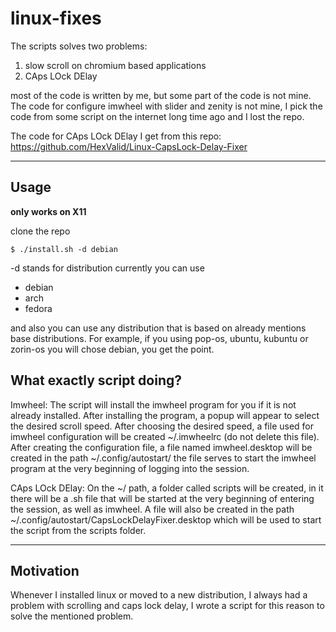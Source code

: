 # linux-fixes

The scripts solves two problems:

1. slow scroll on chromium based applications
2. CAps LOck DElay

most of the code is written by me, but some part of the code is not mine. The code for configure imwheel with slider and zenity is not mine, I pick the code from some script on the internet long time ago and I lost the repo.

The code for CAps LOck DElay I get from this repo:
https://github.com/HexValid/Linux-CapsLock-Delay-Fixer

<hr/>

## Usage

**only works on X11**

clone the repo

```
$ ./install.sh -d debian
```

-d stands for distribution currently you can use

- debian
- arch
- fedora

and also you can use any distribution that is based on already mentions base distributions.
For example, if you using pop-os, ubuntu, kubuntu or zorin-os you will chose debian, you get the point.

## What exactly script doing?

Imwheel:
The script will install the imwheel program for you if it is not already installed. After installing the program, a popup will appear to select the desired scroll speed. After choosing the desired speed, a file used for imwheel configuration will be created ~/.imwheelrc (do not delete this file). After creating the configuration file, a file named imwheel.desktop will be created in the path ~/.config/autostart/
the file serves to start the imwheel program at the very beginning of logging into the session.

CAps LOck DElay:
On the ~/ path, a folder called scripts will be created, in it there will be a .sh file that will be started at the very beginning of entering the session, as well as imwheel. A file will also be created in the path ~/.config/autostart/CapsLockDelayFixer.desktop which will be used to start the script from the scripts folder.

<hr />

## Motivation

Whenever I installed linux or moved to a new distribution, I always had a problem with scrolling and caps lock delay, I wrote a script for this reason to solve the mentioned problem.
